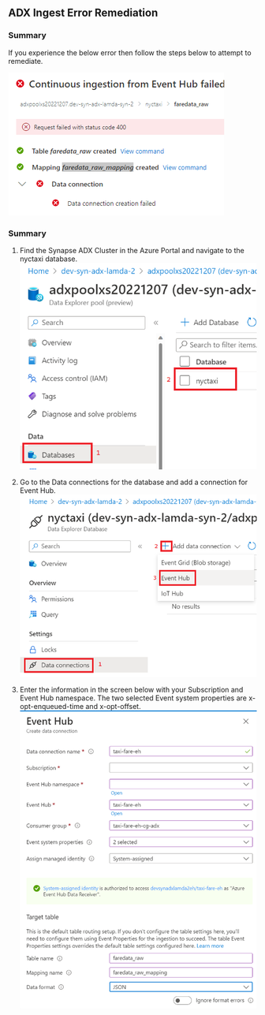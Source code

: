 ## ADX Ingest Error Remediation
### Summary
If you experience the below error then follow the steps below to attempt to remediate.

![](./../images/dataConnectionError01.png)

### Summary
1) Find the Synapse ADX Cluster in the Azure Portal and navigate to the nyctaxi database.
    ![](./../images/dataConnectionError02.png)

2) Go to the Data connections for the database and add a connection for Event Hub.
    ![](./../images/dataConnectionError03.png)
3) Enter the information in the screen below with your Subscription and Event Hub namespace. The two selected Event system properties are x-opt-enqueued-time and x-opt-offset.
    ![](./../images/dataConnectionError04.png)